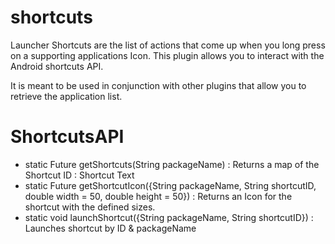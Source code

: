 # shortcuts

Launcher Shortcuts are the list of actions that come up when you long press on a supporting applications Icon. This plugin allows you to interact with the Android shortcuts API.

It is meant to be used in conjunction with other plugins that allow you to retrieve the application list.


# ShortcutsAPI
- static Future<Map> getShortcuts(String packageName) : Returns a map of the Shortcut ID : Shortcut Text
- static Future<Image> getShortcutIcon({String packageName, String shortcutID, double width = 50, double height = 50}) : Returns an Icon for the shortcut with the defined sizes.
- static void launchShortcut({String packageName, String shortcutID}) : Launches shortcut by ID & packageName

